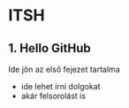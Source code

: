 # ITSH

## 1. Hello GitHub

Ide jön az első fejezet tartalma

- ide lehet írni dolgokat
- akár felsorolást is